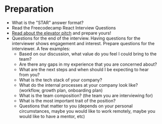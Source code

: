 # Preparation

- What is the "STAR" answer format?
- Read the Freecodecamp React Interview Questions
- [Read about the elevator pitch](https://www.indeed.com/career-advice/interviewing/how-to-give-an-elevator-pitch-examples) and prepare yours!
- Questions for the end of the interview. Having questions for the interviewer shows engagement and interest. Prepare questions for the interviewer. A few examples:
    - Based on our discussion, what value do you feel I could bring to the team?
    - Are there any gaps in my experience that you are concerned about?
    - What are the next steps and when should I be expecting to hear from you?
    - What is the tech stack of your company?
    - What do the internal processes at your company look like? (workflow, growth plan, onboarding plan)
    - What is the team composition? (the team you are interviewing for)
    - What is the most important trait of the position?
    - Questions that matter to you (depends on your personal circumstances, maybe you would like to work remotely, maybe you would like to have a mentor, etc)
